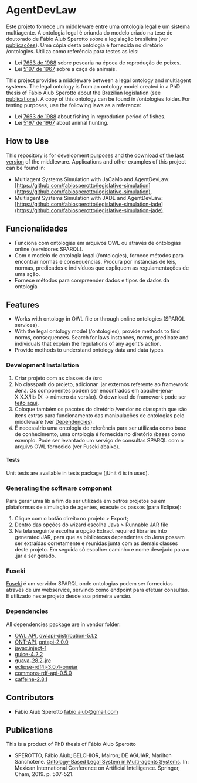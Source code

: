 # AgentDevLaw

Este projeto fornece um middleware entre uma ontologia legal e um sistema multiagente. A ontologia legal é oriunda do modelo criado na tese de doutorado de Fábio Aiub Sperotto sobre a legislação brasileira (ver [publicações](#publications)). Uma cópia desta ontologia é fornecida no diretório /ontologies. Utiliza como referência para testes as leis:

- Lei [7653 de 1988](http://www.planalto.gov.br/Ccivil_03/leis/L7653.htm) sobre pescaria na época de reprodução de peixes.
- Lei [5197 de 1967](http://www.planalto.gov.br/ccivil_03/leis/L5197compilado.htm) sobre a caça de animais.



This project provides a middleware between a legal ontology and multiagent systems. The legal ontology is from an ontology model created in a PhD thesis of Fábio Aiub Sperotto about the Brazilian legislation (see [publications](#publications)). A copy of this ontology can be found in /ontologies folder. For testing purposes, use the following laws as a reference:
- Lei [7653 de 1988](http://www.planalto.gov.br/Ccivil_03/leis/L7653.htm) about fishing in reprodution period of fishes.
- Lei [5197 de 1967](http://www.planalto.gov.br/ccivil_03/leis/L5197compilado.htm) about animal hunting.



## How to Use

This repository is for development purposes and the [download of the last version](https://github.com/fabiosperotto/agentdevlaw/releases) of the middleware. Applications and other examples of this project can be found in:

- Multiagent Systems Simulation with JaCaMo and AgentDevLaw: [https://github.com/fabiosperotto/legislative-simulation](https://github.com/fabiosperotto/legislative-simulation).
- Multiagent Systems Simulation with JADE and AgentDevLaw: [https://github.com/fabiosperotto/legislative-simulation-jade](https://github.com/fabiosperotto/legislative-simulation-jade).



## Funcionalidades

- Funciona com ontologias em arquivos OWL ou através de ontologias online (servidores SPARQL).
- Com o modelo de ontologia legal (/ontologies), fornece métodos para encontrar normas e consequências. Procura por instâncias de leis, normas, predicados e indivíduos que expliquem as regulamentações de uma ação.
- Fornece métodos para compreender dados e tipos de dados da ontologia

## Features

- Works with ontology in OWL file or through online ontologies (SPARQL services).
- With the legal ontology model (/ontologies), provide methods to find norms, consequences. Search for laws instances, norms, predicate and individuals that explain the regulations of any agent's action.
- Provide methods to understand ontology data and data types.


### Development Installation

1. Criar projeto com as classes de /src
2. No classpath do projeto, adicionar .jar externos referente ao framework Jena. Os componentes podem ser encontrados em apache-jena-X.X.X/lib (X -> número da versão). O download do framework pode ser [feito aqui](https://jena.apache.org/download/index.cgi).
3. Coloque também os pacotes do diretório /vendor no classpath que são itens extras para funcionamento das manipulações de ontologias pelo middleware (ver [Dependencies](#Dependencies)).
4. É necessário uma ontologia de referência para ser utilizada como base de conhecimento, uma ontologia é fornecida no diretório /bases como exemplo. Pode ser levantado um serviço de consultas SPARQL com o arquivo OWL fornecido (ver Fuseki abaixo).

#### Tests
Unit tests are available in tests package (jUnit 4 is in used).


### Generating the software component
Para gerar uma lib a fim de ser utilizada em outros projetos ou em plataformas de simulação de agentes, execute os passos (para Eclipse):
1. Clique com o botão direito no projeto > Export;
2. Dentro das opções do wizard escolha Java > Runnable JAR file
3. Na tela seguinte escolha a opção Extract required libraries into generated JAR, para que as bibliotecas dependentes do Jena possam ser extraídas corretamente e reunidas junta com as demais classes deste projeto. Em seguida só escolher caminho e nome desejado para o .jar a ser gerado.


### Fuseki

[Fuseki](https://jena.apache.org/documentation/fuseki2/) é um servidor SPARQL onde ontologias podem ser fornecidas através de um webservice, servindo como endpoint para efetuar consultas. É utilizado neste projeto desde sua primeira versão.


### Dependencies

All dependencies package are in vendor folder:

- [OWL API](http://owlcs.github.io/owlapi/), [owlapi-distribution-5.1.2](https://github.com/owlcs/owlapi/wiki/All-Releases)
- [ONT-API](https://github.com/owlcs/ont-api), [ontapi-2.0.0](https://search.maven.org/artifact/com.github.owlcs/ontapi/2.0.0/jar)
- [javax.inject-1](https://mvnrepository.com/artifact/javax.inject/javax.inject/1)
- [guice-4.2.2](https://mvnrepository.com/artifact/com.google.inject/guice/4.2.2)
- [guava-28.2-jre](https://mvnrepository.com/artifact/com.google.guava/guava/28.2-jre)
- [eclipse-rdf4j-3.0.4-onejar](https://rdf4j.org/download)
- [commons-rdf-api-0.5.0](https://mvnrepository.com/artifact/org.apache.commons/commons-rdf-api/0.5.0)
- [caffeine-2.8.1](https://search.maven.org/artifact/com.github.ben-manes.caffeine/caffeine/2.8.1/jar)


## Contributors
- Fábio Aiub Sperotto [fabio.aiub@gmail.com](mailto:fabio.aiub@gmail.com)


## Publications 

This is a product of PhD thesis of Fábio Aiub Sperotto

- SPEROTTO, Fábio Aiub; BELCHIOR, Mairon; DE AGUIAR, Marilton Sanchotene. [Ontology-Based Legal System in Multi-agents Systems](https://link.springer.com/chapter/10.1007/978-3-030-33749-0_41). In: Mexican International Conference on Artificial Intelligence. Springer, Cham, 2019. p. 507-521.


